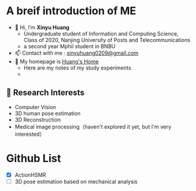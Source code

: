 # A breif introduction of ME
- 👋 Hi, I’m **Xinyu Huang**
  -  Undergraduate student of Information and Computing Science, Class of 2020, Nanjing University of Posts and Telecommunications
  -  a second year Mphil student in BNBU
- 📫 Contact with me : xinyuhuang0209@gmail.com
- 🔗 My homepage is [Huang's Home](https://Souvenir-Yu.github.io/My-site/)
  - Here are my notes of my study experiments
  - 
## 🔬 Research Interests
- Computer Vision
- 3D human pose estimation
- 3D Reconstruction  
- Medical image processing（haven't explored it yet, but I'm very interested）

# Github List
- [x] ActionHSMR
- [ ] 3D pose estimation based on mechanical analysis

<!---
xinyu0209/xinyu0209 is a ✨ special ✨ repository because its `README.md` (this file) appears on your GitHub profile.
You can click the Preview link to take a look at your changes.
--->
